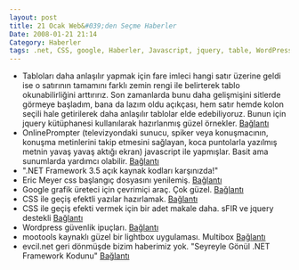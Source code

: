 ```yaml
---
layout: post
title: 21 Ocak Web&#039;den Seçme Haberler
Date: 2008-01-21 21:14
Category: Haberler
tags: .net, CSS, google, Haberler, Javascript, jquery, table, WordPress
---
```


-   Tabloları daha anlaşılır yapmak için fare imleci hangi satır üzerine
    geldi ise o satırının tamamını farklı zemin rengi ile belirterek
    tablo okunabilirliğini arttırırız. Son zamanlarda bunu daha
    gelişmişini sitlerde görmeye başladım, bana da lazım oldu açıkçası,
    hem satır hemde kolon seçili hale getirilerek daha anlaşılır
    tablolar elde edebiliyoruz. Bunun için jquery kütüphanesi
    kullanılarak hazırlanmış güzel örnekler. [Bağlantı][]
-   OnlinePrompter (televizyondaki sunucu, spiker veya konuşmacının,
    konuşma metinlerini takip etmesini sağlayan, koca puntolarla
    yazılmış metnin yavaş yavaş aktığı ekran) javascript ile yapmışlar.
    Basit ama sunumlarda yardımcı olabilir. [Bağlantı][1]
-   ".NET Framework 3.5 açık kaynak kodları karşınızda!"
-   Eric Meyer css başlangıç dosyasını yenilemiş. [Bağlantı][3]
-   Google grafik üreteci için çevrimiçi araç. Çok güzel. [Bağlantı][4]
-   CSS ile geçiş efektli yazılar hazırlamak. [Bağlantı][5]
-   CSS ile geçiş efekti vermek için bir adet makale daha. sFIR ve
    jquery destekli [Bağlantı][6]
-   Wordpress güvenlik ipuçları. [Bağlantı][7]
-   mootools kaynaklı güzel bir lightbox uygulaması. Multibox
    [Bağlantı][8]
-   evcil.net geri dönmüşde bizim haberimiz yok. "Seyreyle Gönül .NET
    Framework Kodunu" [Bağlantı][9]


  [Bağlantı]: http://p.sohei.org/jquery-plugins/tablehover/
    "hover efektikli tablolar"
  [1]: http://www.cueprompter.com/ "Prompter"
  [3]: http://meyerweb.com/eric/thoughts/2008/01/15/resetting-again/
    "css başlangıç dosyası"
  [4]: http://almaer.com/chartmaker/ "googlechart aracı"
  [5]: http://cssglobe.com/lab/textgradient/
    "geçik efektli css yazıları"
  [6]: http://www.webdesignerwall.com/tutorials/css-gradient-text-effect/
    "css ile geçiş efekti"
  [7]: http://www.mattcutts.com/blog/three-tips-to-protect-your-wordpress-installation/
    "güvenlik ipuçları"
  [8]: http://www.phatfusion.net/multibox/ "multibox"
  [9]: http://www.evcil.net/post/seyreyle-gonul-net-framework-kodunu/
    ".net framework 3.5"
